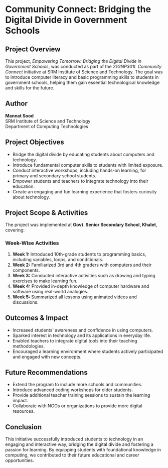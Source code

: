 

# **Community Connect: Bridging the Digital Divide in Government Schools**  

## **Project Overview**  
This project, *Empowering Tomorrow: Bridging the Digital Divide in Government Schools*, was conducted as part of the *21GNP301L Community Connect* initiative at SRM Institute of Science and Technology. The goal was to introduce computer literacy and basic programming skills to students in government schools, helping them gain essential technological knowledge and skills for the future.

## **Author**  
**Mannat Sood**  
SRM Institute of Science and Technology  
Department of Computing Technologies  

## **Project Objectives**  
- Bridge the digital divide by educating students about computers and technology.  
- Introduce fundamental computer skills to students with limited exposure.  
- Conduct interactive workshops, including hands-on learning, for primary and secondary school students.  
- Empower students and teachers to integrate technology into their education.  
- Create an engaging and fun learning experience that fosters curiosity about technology.  

## **Project Scope & Activities**  
The project was implemented at **Govt. Senior Secondary School, Khalet**, covering:  

### **Week-Wise Activities**  
1. **Week 1:** Introduced 10th-grade students to programming basics, including variables, loops, and conditionals.  
2. **Week 2:** Familiarized 3rd and 4th graders with computers and their components.  
3. **Week 3:** Conducted interactive activities such as drawing and typing exercises to make learning fun.  
4. **Week 4:** Provided in-depth knowledge of computer hardware and software using real-world analogies.  
5. **Week 5:** Summarized all lessons using animated videos and discussions.  

## **Outcomes & Impact**  
- Increased students' awareness and confidence in using computers.  
- Sparked interest in technology and its applications in everyday life.  
- Enabled teachers to integrate digital tools into their teaching methodologies.  
- Encouraged a learning environment where students actively participated and engaged with new concepts.  

## **Future Recommendations**  
- Extend the program to include more schools and communities.  
- Introduce advanced coding workshops for older students.  
- Provide additional teacher training sessions to sustain the learning impact.  
- Collaborate with NGOs or organizations to provide more digital resources.  

## **Conclusion**  
This initiative successfully introduced students to technology in an engaging and interactive way, bridging the digital divide and fostering a passion for learning. By equipping students with foundational knowledge in computing, we contributed to their future educational and career opportunities.  


